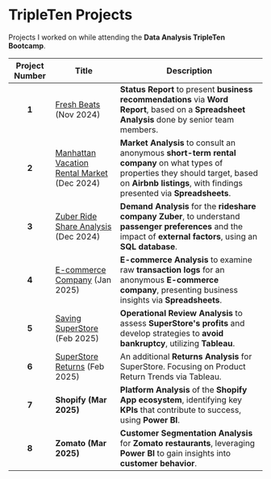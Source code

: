# **TripleTen Projects**  
Projects I worked on while attending the **Data Analysis TripleTen Bootcamp**.  

| **Project Number** | **Title** | **Description** |  
| :-----------: | ---------------------- | ---------------------------------------------------------- |  
| **1** | [Fresh Beats](https://github.com/Sailajakota/Data_projects_TripleTen/blob/main/Fresh%20Beats/README.md) (Nov 2024) | **Status Report** to present **business recommendations** via **Word Report**, based on a **Spreadsheet Analysis** done by senior team members. |  
| **2** | [Manhattan Vacation Rental Market](https://github.com/Sailajakota/Data_projects_TripleTen/blob/main/Manhattan%20Vacation%20Rental%20Market/README.md)  (Dec 2024) | **Market Analysis** to consult an anonymous **short-term rental company** on what types of properties they should target, based on **Airbnb listings**, with findings presented via **Spreadsheets**. |  
| **3** | [Zuber Ride Share Analysis](https://github.com/Sailajakota/Data_projects_TripleTen/blob/main/Zuber%20Ride%20Share%20Analysis%20/README.md) (Dec 2024)| **Demand Analysis** for the **rideshare company Zuber**, to understand **passenger preferences** and the impact of **external factors**, using an **SQL database**. |  
| **4** | [E-commerce Company](https://github.com/Sailajakota/Data_projects_TripleTen/blob/main/E%20Commerce%20Company/README.md) (Jan 2025)| **E-commerce Analysis** to examine raw **transaction logs** for an anonymous **E-commerce company**, presenting business insights via **Spreadsheets**. |  
| **5** | [Saving SuperStore ](https://github.com/Sailajakota/Data_projects_TripleTen/blob/main/Saving%20SuperStore/README.md) (Feb 2025)| **Operational Review Analysis** to assess **SuperStore's profits** and develop strategies to **avoid bankruptcy**, utilizing **Tableau**. |  
| **6** | [SuperStore Returns](https://github.com/Sailajakota/Data_projects_TripleTen/blob/main/SuperStore%20Returns/README.md) (Feb 2025)| An additional **Returns Analysis** for SuperStore. Focusing on Product Return Trends via Tableau. |  
| **7** | **Shopify (Mar 2025)** | **Platform Analysis** of the **Shopify App ecosystem**, identifying key **KPIs** that contribute to success, using **Power BI**. |  
| **8** | **Zomato (Mar 2025)** | **Customer Segmentation Analysis** for **Zomato restaurants**, leveraging **Power BI** to gain insights into **customer behavior**. |  


